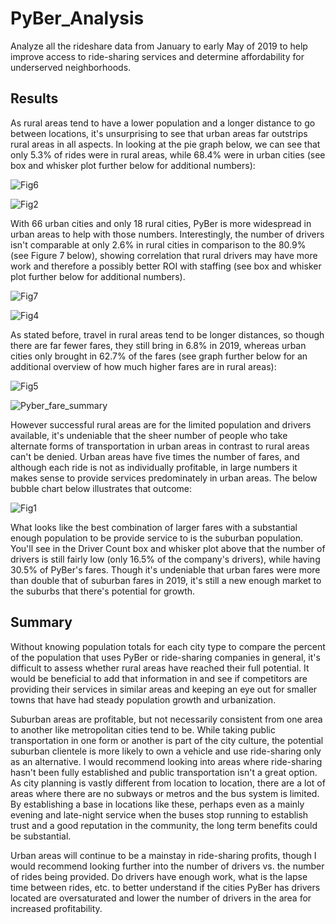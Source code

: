 # PyBer_Analysis
Analyze all the rideshare data from January to early May of 2019 to help improve access to ride-sharing services and determine affordability for underserved neighborhoods.
## Results
As rural areas tend to have a lower population and a longer distance to go between locations, it's unsurprising to see that urban areas far outstrips rural areas in all aspects.  In looking at the pie graph below, we can see that only 5.3% of rides were in rural areas, while 68.4% were in urban cities (see box and whisker plot further below for additional numbers):

![Fig6](https://user-images.githubusercontent.com/107294123/179880779-aa5dce31-2433-4f68-84c8-d5ec21b49974.png)

![Fig2](https://user-images.githubusercontent.com/107294123/179884203-879008c8-64f6-401a-a402-e84959ac2142.png)

With 66 urban cities and only 18 rural cities, PyBer is more widespread in urban areas to help with those numbers.  Interestingly, the number of drivers isn't comparable at only 2.6% in rural cities in comparison to the 80.9% (see Figure 7 below), showing correlation that rural drivers may have more work and therefore a possibly better ROI with staffing (see box and whisker plot further below for additional numbers).

![Fig7](https://user-images.githubusercontent.com/107294123/179883165-fe3652e1-87ae-49d6-a03f-271e311bfbc4.png)

![Fig4](https://user-images.githubusercontent.com/107294123/179884183-019512d0-826e-422f-b527-9efcf21722af.png)

As stated before, travel in rural areas tend to be longer distances, so though there are far fewer fares, they still bring in 6.8% in 2019, whereas urban cities only brought in 62.7% of the fares (see graph further below for an additional overview of how much higher fares are in rural areas):

![Fig5](https://user-images.githubusercontent.com/107294123/179883468-b8764ef8-ada1-4dec-8e8b-30f715973173.png)

![Pyber_fare_summary](https://user-images.githubusercontent.com/107294123/179887347-f43d3a7e-e07f-4aa2-8391-3ac29928509f.png)

However successful rural areas are for the limited population and drivers available, it's undeniable that the sheer number of people who take alternate forms of transportation in urban areas in contrast to rural areas can't be denied.  Urban areas have five times the number of fares, and although each ride is not as individually profitable, in large numbers it makes sense to provide services predominately in urban areas.  The below bubble chart below illustrates that outcome:

![Fig1](https://user-images.githubusercontent.com/107294123/179883584-4a817079-b784-48f0-9782-d45918edacba.png)

What looks like the best combination of larger fares with a substantial enough population to be provide service to is the suburban population.   You'll see in the Driver Count box and whisker plot above that the number of drivers is still fairly low (only 16.5% of the company's drivers), while having 30.5% of PyBer's fares.  Though it's undeniable that urban fares were more than double that of suburban fares in 2019, it's still a new enough market to the suburbs that there's potential for growth. 

## Summary
Without knowing population totals for each city type to compare the percent of the population that uses PyBer or ride-sharing companies in general, it's difficult to assess whether rural areas have reached their full potential.  It would be beneficial to add that information in and see if competitors are providing their services in similar areas and keeping an eye out for smaller towns that have had steady population growth and urbanization.

Suburban areas are profitable, but not necessarily consistent from one area to another like metropolitan cities tend to be.  While taking public transportation in one form or another is part of the city culture, the potential suburban clientele is more likely to own a vehicle and use ride-sharing only as an alternative.  I would recommend looking into areas where ride-sharing hasn't been fully established and public transportation isn't a great option.  As city planning is vastly different from location to location, there are a lot of areas where there are no subways or metros and the bus system is limited.  By establishing a base in locations like these, perhaps even as a mainly evening and late-night service when the buses stop running to establish trust and a good reputation in the community, the long term benefits could be substantial.

Urban areas will continue to be a mainstay in ride-sharing profits, though I would recommend looking further into the number of drivers vs. the number of rides being provided.  Do drivers have enough work, what is the lapse time between rides, etc. to better understand if the cities PyBer has drivers located are oversaturated and lower the number of drivers in the area for increased profitability.
